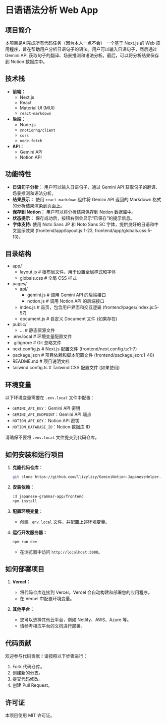 # 日语语法分析 Web App

## 项目简介

本项目是AI完成所有代码任务（因为本人一点不会）
一个基于 Next.js 的 Web 应用程序，旨在帮助用户分析日语句子的语法。用户可以输入日语句子，然后通过 Gemini API 获取句子的翻译、场景推测和语法分析。最后，可以将分析结果保存到 Notion 数据库中。

## 技术栈

*   **前端：**
    *   Next.js
    *   React
    *   Material UI (MUI)
    *   `react-markdown`
*   **后端：**
    *   Node.js
    *   `@notionhq/client`
    *   `cors`
    *   `node-fetch`
*   **API：**
    *   Gemini API
    *   Notion API

## 功能特性

*   **日语句子分析：** 用户可以输入日语句子，通过 Gemini API 获取句子的翻译、场景推测和语法分析。
*   **结果展示：** 使用 `react-markdown` 组件将 Gemini API 返回的 Markdown 格式的分析结果渲染到页面上。
*   **保存到 Notion：** 用户可以将分析结果保存到 Notion 数据库中。
*   **状态提示：** 保存成功后，按钮右侧会显示“已保存”的提示信息。
*   **字体支持:** 使用 Noto Sans JP 和 Noto Sans SC 字体，提供良好的日语和中文显示效果 (frontend/app/layout.js:1-23, frontend/app/globals.css:5-13)。

## 目录结构
*   app/
    *   layout.js     # 根布局文件，用于设置全局样式和字体
    *   globals.css   # 全局 CSS 样式
*   pages/
    *   api/
        *   gemini.js   # 调用 Gemini API 的后端接口
        *   notion.js   # 调用 Notion API 的后端接口
    *   index.js      # 首页，包含用户界面和交互逻辑 (frontend/pages/index.js:5-57)
    *   document.js   # 自定义 Document 文件 (如果存在)
*   public/
    *   ...           # 静态资源文件
*   .env.local        # 环境变量配置文件
*   .gitignore        # Git 忽略文件
*   next.config.js    # Next.js 配置文件 (frontend/next.config.ts:1-7)
*   package.json      # 项目依赖和脚本配置文件 (frontend/package.json:1-40)
*   README.md         # 项目说明文档
*   tailwind.config.ts # Tailwind CSS 配置文件 (如果使用)

## 环境变量

以下环境变量需要在 `.env.local` 文件中配置：

*   `GEMINI_API_KEY`：Gemini API 密钥
*   `GEMINI_API_ENDPOINT`：Gemini API 端点
*   `NOTION_API_KEY`：Notion API 密钥
*   `NOTION_DATABASE_ID`：Notion 数据库 ID

请确保不要将 `.env.local` 文件提交到代码仓库。

## 如何安装和运行项目

1.  **克隆代码仓库：**

    ```bash
    git clone https://github.com/llizylizy/GeminiNotion-JapaneseHelper.git
    ```

2.  **安装依赖：**

    ```bash
    cd japanese-grammar-app/frontend
    npm install
    ```

3.  **配置环境变量：**

    *   创建 `.env.local` 文件，并配置上述环境变量。

4.  **运行开发服务器：**

    ```bash
    npm run dev
    ```

    *   在浏览器中访问 `http://localhost:3000`。

## 如何部署项目

1.  **Vercel：**

    *   将代码仓库连接到 Vercel，Vercel 会自动构建和部署您的应用程序。
    *   在 Vercel 中配置环境变量。

2.  **其他平台：**

    *   您可以选择其他云平台，例如 Netlify、AWS、Azure 等。
    *   请参考相应平台的文档进行部署。

## 代码贡献

欢迎参与代码贡献！请按照以下步骤进行：

1.  Fork 代码仓库。
2.  创建新的分支。
3.  提交代码修改。
4.  创建 Pull Request。

## 许可证

本项目使用 MIT 许可证。
